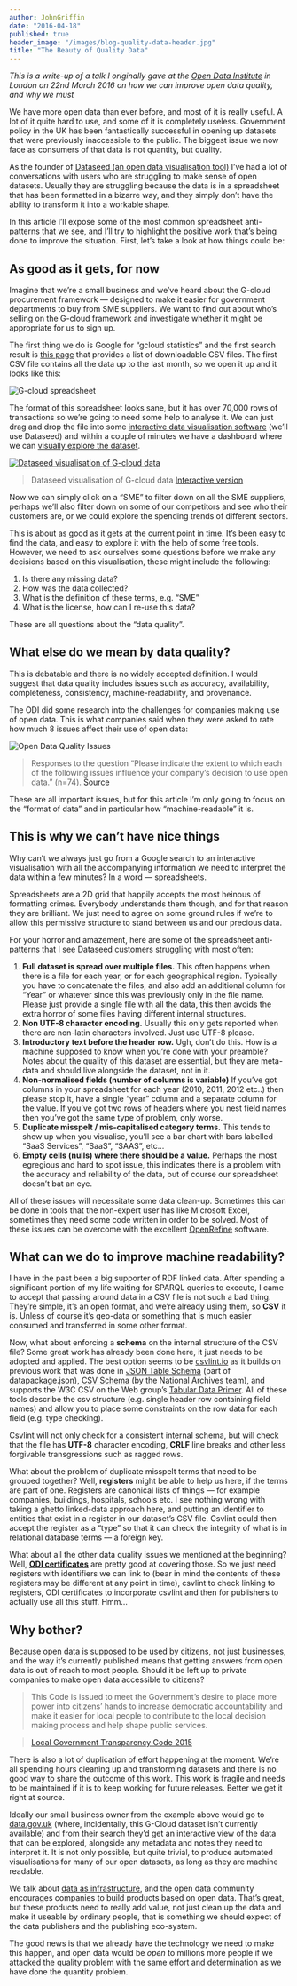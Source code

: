 ```yaml
---
author: JohnGriffin
date: "2016-04-18"
published: true
header_image: "/images/blog-quality-data-header.jpg"
title: "The Beauty of Quality Data"
---
```



*This is a write-up of a talk I originally gave at the [Open Data
Institute](http://theodi.org/) in London on 22nd March 2016 on how we can improve open data quality, and why we must*

We have more open data than ever before, and most of it is really useful. A lot
of it quite hard to use, and some of it is completely useless. Government policy
in the UK has been fantastically successful in opening up datasets that were
previously inaccessible to the public. The biggest issue we now face as
consumers of that data is not quantity, but quality.

As the founder of [Dataseed (an open data visualisation
tool)](https://getdataseed.com) I’ve had a lot of conversations with users who
are struggling to make sense of open datasets. Usually they are struggling
because the data is in a spreadsheet that has been formatted in a bizarre way,
and they simply don’t have the ability to transform it into a workable shape. 

In this article I’ll expose some of the most common spreadsheet anti-patterns
that we see, and I’ll try to highlight the positive work that’s being done to
improve the situation. First, let’s take a look at how things could be:

## As good as it gets, for now

Imagine that we’re a small business and we’ve heard about the G-cloud
procurement framework — designed to make it easier for government departments to
buy from SME suppliers. We want to find out about who’s selling on the G-cloud
framework and investigate whether it might be appropriate for us to sign up.

The first thing we do is Google for “gcloud statistics” and the first search
result is [this
page](https://digitalmarketplace.blog.gov.uk/sales-accreditation-information/)
that provides a list of downloadable CSV files. The first CSV file contains all
the data up to the last month, so we open it up and it looks like this:

![G-cloud spreadsheet](/images/blog-quality-data-gcloudsheet.png)

The format of this spreadsheet looks sane, but it has over 70,000 rows of
transactions so we’re going to need some help to analyse it. We can just drag
and drop the file into some [interactive data visualisation
software](https://getdataseed.com) (we’ll use Dataseed) and within a couple of
minutes we have a dashboard where we can [visually explore the
dataset](https://dataseedapp.com/visualise/g-cloud-feb-2016/1). 

[![Dataseed visualisation of G-cloud data](/images/blog-quality-data-dataseedscreen.png)](https://dataseedapp.com/visualise/g-cloud-feb-2016/1)

> Dataseed visualisation of G-cloud data [Interactive version](https://dataseedapp.com/visualise/g-cloud-feb-2016/1)

Now we can simply click on a “SME” to filter down on all the SME suppliers,
perhaps we’ll also filter down on some of our competitors and see who their
customers are, or we could explore the spending trends of different sectors.

This is about as good as it gets at the current point in time. It’s been easy to
find the data, and easy to explore it with the help of some free tools. However,
we need to ask ourselves some questions before we make any decisions based on
this visualisation, these might include the following:

1.  Is there any missing data?
1.  How was the data collected?
1.  What is the definition of these terms, e.g. “SME”
1.  What is the license, how can I re-use this data?

These are all questions about the “data quality”.

## What else do we mean by data quality?

This is debatable and there is no widely accepted definition. I would suggest
that data quality includes issues such as accuracy, availability, completeness,
consistency, machine-readability, and provenance.

The ODI did some research into the challenges for companies making use of open
data. This is what companies said when they were asked to rate how much 8 issues
affect their use of open data:

![Open Data Quality Issues](https://cdn-images-1.medium.com/max/1600/1*1kAV5tUGY7m86wpyGcgjrw.png)

> Responses to the question “Please indicate the extent to which each of the following issues influence your company’s decision to use open data.” (n=74). [Source](https://theodi.org/challenges-for-open-data-companies)

These are all important issues, but for this article I’m only going to focus on
the “format of data” and in particular how “machine-readable” it is.

## This is why we can’t have nice things

Why can’t we always just go from a Google search to an interactive visualisation
with all the accompanying information we need to interpret the data within a few
minutes? In a word — spreadsheets.

Spreadsheets are a 2D grid that happily accepts the most heinous of formatting
crimes. Everybody understands them though, and for that reason they are
brilliant. We just need to agree on some ground rules if we’re to allow this
permissive structure to stand between us and our precious data.

For your horror and amazement, here are some of the spreadsheet anti-patterns
that I see Dataseed customers struggling with most often:

1.  **Full dataset is spread over multiple files.** This often happens when there is
a file for each year, or for each geographical region. Typically you have to
concatenate the files, and also add an additional column for “Year” or whatever
since this was previously only in the file name. Please just provide a single
file with all the data, this then avoids the extra horror of some files having
different internal structures.
1.  **Non UTF-8 character encoding.** Usually this only gets reported when there are
non-latin characters involved. Just use UTF-8 please.
1.  **Introductory text before the header row.** Ugh, don’t do this. How is a
machine supposed to know when you’re done with your preamble? Notes about the
quality of this dataset are essential, but they are meta-data and should live
alongside the dataset, not in it.
1.  **Non-normalised fields (number of columns is variable)** If you’ve got columns
in your spreadsheet for each year (2010, 2011, 2012 etc..) then please stop it,
have a single “year” column and a separate column for the value. If you’ve got
two rows of headers where you nest field names then you’ve got the same type of
problem, only worse.
1.  **Duplicate misspelt / mis-capitalised category terms.** This tends to show up
when you visualise, you’ll see a bar chart with bars labelled “SaaS Services”,
“SaaS”, “SAAS”, etc… 
1.  **Empty cells (nulls) where there should be a value.** Perhaps the most
egregious and hard to spot issue, this indicates there is a problem with the
accuracy and reliability of the data, but of course our spreadsheet doesn’t bat
an eye.

All of these issues will necessitate some data clean-up. Sometimes this can be
done in tools that the non-expert user has like Microsoft Excel, sometimes they
need some code written in order to be solved. Most of these issues can be
overcome with the excellent [OpenRefine](http://openrefine.org/) software.

## What can we do to improve machine readability?

I have in the past been a big supporter of RDF linked data. After spending a
significant portion of my life waiting for SPARQL queries to execute, I came to
accept that passing around data in a CSV file is not such a bad thing. They’re
simple, it’s an open format, and we’re already using them, so **CSV** it is.
Unless of course it’s geo-data or something that is much easier consumed and
transferred in some other format.

Now, what about enforcing a **schema** on the internal structure of the CSV
file? Some great work has already been done here, it just needs to be adopted
and applied. The best option seems to be [csvlint.io](http://csvlint.io) as it
builds on previous work that was done in [JSON Table
Schema](http://dataprotocols.org/json-table-schema/) (part of datapackage.json),
[CSV
Schema](http://digital-preservation.github.io/csv-schema/csv-schema-1.0.html)
(by the National Archives team), and supports the W3C CSV on the Web group’s
[Tabular Data Primer](https://www.w3.org/TR/tabular-data-primer/). All of these
tools describe the csv structure (e.g. single header row containing field names) and allow you to place some
constraints on the row data for each field (e.g. type checking).

Csvlint will not only check for a consistent internal schema, but will check
that the file has **UTF-8** character encoding, **CRLF** line breaks and other
less forgivable transgressions such as ragged rows. 

What about the problem of duplicate misspelt terms that need to be grouped
together? Well, **registers** might be able to help us here, if the terms are
part of one. Registers are canonical lists of things — for example companies,
buildings, hospitals, schools etc. I see nothing wrong with taking a ghetto
linked-data approach here, and putting an identifier to entities that exist in a
register in our dataset’s CSV file. Csvlint could then accept the register as
a “type” so that it can check the integrity of what is in relational database
terms — a foreign key.

What about all the other data quality issues we mentioned at the beginning?
Well, **[ODI certificates](https://certificates.theodi.org/en/)** are pretty
good at covering those. So we just need registers with identifiers we can link
to (bear in mind the contents of these registers may be different at any point
in time), csvlint to check linking to registers, ODI certificates to
incorporate csvlint and then for publishers to actually use all this stuff.
Hmm…

## Why bother?

Because open data is supposed to be used by citizens, not just businesses, and
the way it’s currently published means that getting answers from open data is
out of reach to most people. Should it be left up to private companies to make
open data accessible to citizens?

> This Code is issued to meet the Government’s desire to place more power into
> citizens’ hands to increase democratic accountability and make it easier for
local people to contribute to the local decision making process and help shape
public services. 

> [Local Government Transparency Code
2015](https://www.gov.uk/government/uploads/system/uploads/attachment_data/file/408386/150227_PUBLICATION_Final_LGTC_2015.pdf)

There is also a lot of duplication of effort happening at the moment. We’re all
spending hours cleaning up and transforming datasets and there is no good way to
share the outcome of this work. This work is fragile and needs to be maintained
if it is to keep working for future releases. Better we get it right at source.

Ideally our small business owner from the example above would go to [data.gov.uk](http://data.gov.uk)
(where, incidentally, this G-Cloud dataset isn’t currently available) and from
their search they’d get an interactive view of the data that can be explored,
alongside any metadata and notes they need to interpret it.  It is not only possible,
but quite trivial, to produce automated visualisations for many of our open
datasets, as long as they are machine readable.

We talk about [data as infrastructure](http://theodi.org/what-is-data-infrastructure), and the open
data community encourages companies to build products based on open data. That’s
great, but these products need to really add value, not just clean up the data
and make it useable by ordinary people, that is something we should expect of
the data publishers and the publishing eco-system. 

The good news is that we already have the technology we need to make this
happen, and open data would be *open* to millions more people if we attacked the
quality problem with the same effort and determination as we have done
the quantity problem.

